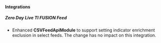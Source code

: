 
#### Integrations

##### Zero Day Live TI FUSION Feed

- Enhanced **CSVFeedApiModule** to support setting indicator enrichment exclusion in select feeds. The change has no impact on this integration.

